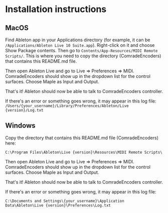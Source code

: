 # Installation instructions

## MacOS
Find Ableton app in your Applications directory (for example, it can be `/Applications/Ableton Live 10 Suite.app`).
Right-click on it and choose Show Package contents. Then go to `Contents/App-Resources/MIDI Remote Scripts/`.
This is where you need to copy the directory (ComradeEncoders) that contains this README.md file.

Then open Ableton Live and go to Live => Preferences => MIDI. ComradeEncoders should show up in the dropdown
list for the control surfaces. Choose Maple as Input and Output.

That's it! Ableton should now be able to talk to ComradeEncoders controller.

If there's an error or something goes wrong, it may appear in this log file: `/Users/{your_username}/Library/Preferences/Ableton/Live {version}/Log.txt`

## Windows

Copy the directory that contains this README.md file (ComradeEncoders) here:

```C:\Program Files\Ableton\Live {version}\Resources\MIDI Remote Scripts\```

Then open Ableton Live and go to Live => Preferences => MIDI. ComradeEncoders should show up in the dropdown
list for the control surfaces. Choose Maple as Input and Output.

That's it! Ableton should now be able to talk to ComradeEncoders controller.

If there's an error or something goes wrong, it may appear in this log file:

`C:\Documents and Settings\{your_username}\Application Data\Ableton\Live {version}\Preferences\Log.txt`

